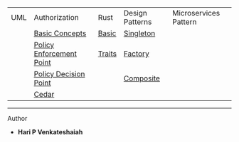 
|   |   |   |   |   |
|---|---|---|---|---|
| UML  | Authorization | Rust | Design Patterns |Microservices Pattern |
|   | [Basic Concepts](./books/authz.md) | [Basic](./books/rust/basic.md) | [Singleton](./books/design/singleton.md)  | |
|   | [Policy Enforcement Point]()       | [Traits](./books/rust/trait.md)   |[Factory](./books/design/factory.md) | |
|   | [Policy Decision Point]()          |   | [Composite](./books/design/composite.md)| |
|   | [Cedar](./books/cedar.md)          |  | | |

  
  
 
  
----
Author
* **Hari P Venkateshaiah** 
